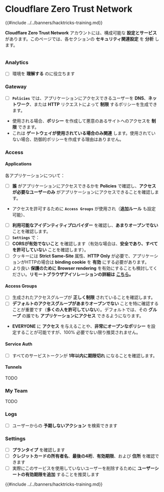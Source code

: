 # Cloudflare Zero Trust Network

{{#include ../../banners/hacktricks-training.md}}

**Cloudflare Zero Trust Network** アカウントには、構成可能な **設定とサービス** があります。このページでは、各セクションの **セキュリティ関連設定** を **分析** します。

<figure><img src="../../images/image (206).png" alt=""><figcaption></figcaption></figure>

### Analytics

- [ ] 環境を **理解する** のに役立ちます

### **Gateway**

- [ ] **`Policies`** では、アプリケーションにアクセスできるユーザーを **DNS**、**ネットワーク**、または **HTTP** リクエストによって **制限** するポリシーを生成できます。
- 使用される場合、**ポリシー** を作成して悪意のあるサイトへのアクセスを **制限** できます。
- これは **ゲートウェイが使用されている場合のみ関連** します。使用されていない場合、防御的ポリシーを作成する理由はありません。

### Access

#### Applications

各アプリケーションについて：

- [ ] **誰** がアプリケーションにアクセスできるかを **Policies** で確認し、**アクセスが必要なユーザーのみ** がアプリケーションにアクセスできることを確認します。
- アクセスを許可するために **`Access Groups`** が使用され（**追加ルール** も設定可能）、 
- [ ] **利用可能なアイデンティティプロバイダー** を確認し、**あまりオープンでない** ことを確認します。
- [ ] **`Settings`** で：
- [ ] **CORSが有効でないこと** を確認します（有効な場合は、**安全であり、すべてを許可していない** ことを確認します）。
- [ ] クッキーには **Strict Same-Site** 属性、**HTTP Only** が必要で、アプリケーションがHTTPの場合は **binding cookie** を **有効** にする必要があります。
- [ ] より良い **保護のために** **Browser rendering** を有効にすることも検討してください。**リモートブラウザアイソレーションの詳細は** [**こちら**](https://blog.cloudflare.com/cloudflare-and-remote-browser-isolation/)**。**

#### **Access Groups**

- [ ] 生成されたアクセスグループが **正しく制限** されていることを確認します。
- [ ] **デフォルトのアクセスグループがあまりオープンでない** ことを特に確認することが重要です（**多くの人を許可していない**）。デフォルトでは、その **グループ** の誰でも **アプリケーションにアクセス** できるようになります。
- **EVERYONE** に **アクセス** を与えることや、**非常にオープンなポリシー** を設定することが可能ですが、100% 必要でない限り推奨されません。

#### Service Auth

- [ ] すべてのサービストークンが **1年以内に期限切れ** になることを確認します。

#### Tunnels

TODO

### My Team

TODO

### Logs

- [ ] ユーザーからの **予期しないアクション** を検索できます

### Settings

- [ ] **プランタイプ** を確認します
- [ ] **クレジットカードの所有者名**、**最後の4桁**、**有効期限**、および **住所** を確認できます
- [ ] 実際にこのサービスを使用していないユーザーを削除するために **ユーザーシートの有効期限を追加** することを推奨します

{{#include ../../banners/hacktricks-training.md}}
